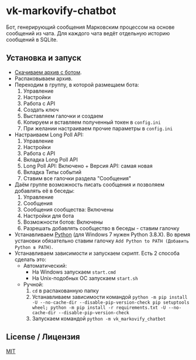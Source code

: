 # vk-markovify-chatbot

Бот, генерирующий сообщения Марковским процессом на основе сообщений из чата. Для каждого чата ведёт отдельную историю сообщений в SQLite.

## Установка и запуск

- [Скачиваем архив с ботом](https://github.com/monosans/vk-markovify-chatbot/archive/refs/heads/main.zip).
- Распаковываем архив.
- Переходим в группу, в которой размещаем бота:
  1. Управление
  1. Настройки
  1. Работа с API
  1. Создать ключ
  1. Выставляем галочки и создаем
  1. Копируем и вставляем полученный токен в `config.ini`
  1. При желании настраиваем прочие параметры в `config.ini`
- Настраиваем Long Poll API:
  1. Управление
  1. Настройки
  1. Работа с API
  1. Вкладка Long Poll API
  1. Long Poll API: Включено + Версия API: самая новая
  1. Вкладка Типы событий
  1. Ставим все галочки раздела "Сообщения"
- Даём группе возможность писать сообщения и позволяем добавлять её в беседы:
  1. Управление
  1. Сообщения
  1. Сообщения сообщества: Включены
  1. Настройки для бота
  1. Возможности ботов: Включены
  1. Разрешать добавлять сообщество в беседы - ставим галочку
- Устанавливаем [Python](https://python.org/downloads) (для Windows 7 нужен Python 3.8.X). Во время установки обязательно ставим галочку `Add Python to PATH (Добавить Python в PATH)`.
- Устанавливаем зависимости и запускаем скрипт. Есть 2 способа сделать это:
  - Автоматический:
    - На Windows запускаем `start.cmd`
    - На Unix-подобных ОС запускаем `start.sh`
  - Ручной:
    1. `cd` в распакованную папку
    1. Устанавливаем зависимости командой `python -m pip install -U --no-cache-dir --disable-pip-version-check pip setuptools wheel; python -m pip install -r requirements.txt -U --no-cache-dir --disable-pip-version-check`
    1. Запускаем командой `python -m vk_markovify_chatbot`

## License / Лицензия

[MIT](LICENSE)
